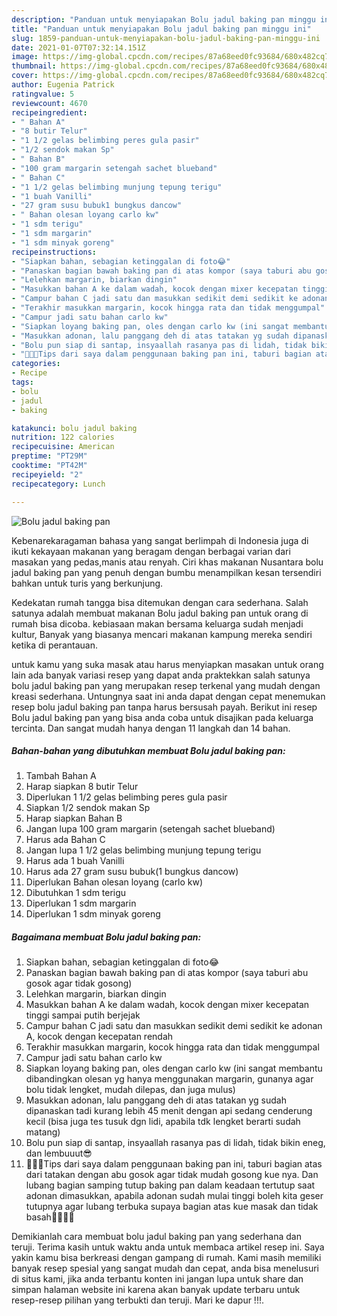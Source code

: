 ```yaml
---
description: "Panduan untuk menyiapakan Bolu jadul baking pan minggu ini"
title: "Panduan untuk menyiapakan Bolu jadul baking pan minggu ini"
slug: 1859-panduan-untuk-menyiapakan-bolu-jadul-baking-pan-minggu-ini
date: 2021-01-07T07:32:14.151Z
image: https://img-global.cpcdn.com/recipes/87a68eed0fc93684/680x482cq70/bolu-jadul-baking-pan-foto-resep-utama.jpg
thumbnail: https://img-global.cpcdn.com/recipes/87a68eed0fc93684/680x482cq70/bolu-jadul-baking-pan-foto-resep-utama.jpg
cover: https://img-global.cpcdn.com/recipes/87a68eed0fc93684/680x482cq70/bolu-jadul-baking-pan-foto-resep-utama.jpg
author: Eugenia Patrick
ratingvalue: 5
reviewcount: 4670
recipeingredient:
- " Bahan A"
- "8 butir Telur"
- "1 1/2 gelas belimbing peres gula pasir"
- "1/2 sendok makan Sp"
- " Bahan B"
- "100 gram margarin setengah sachet blueband"
- " Bahan C"
- "1 1/2 gelas belimbing munjung tepung terigu"
- "1 buah Vanilli"
- "27 gram susu bubuk1 bungkus dancow"
- " Bahan olesan loyang carlo kw"
- "1 sdm terigu"
- "1 sdm margarin"
- "1 sdm minyak goreng"
recipeinstructions:
- "Siapkan bahan, sebagian ketinggalan di foto😂"
- "Panaskan bagian bawah baking pan di atas kompor (saya taburi abu gosok agar tidak gosong)"
- "Lelehkan margarin, biarkan dingin"
- "Masukkan bahan A ke dalam wadah, kocok dengan mixer kecepatan tinggi sampai putih berjejak"
- "Campur bahan C jadi satu dan masukkan sedikit demi sedikit ke adonan A, kocok dengan kecepatan rendah"
- "Terakhir masukkan margarin, kocok hingga rata dan tidak menggumpal"
- "Campur jadi satu bahan carlo kw"
- "Siapkan loyang baking pan, oles dengan carlo kw (ini sangat membantu dibandingkan olesan yg hanya menggunakan margarin, gunanya agar bolu tidak lengket, mudah dilepas, dan juga mulus)"
- "Masukkan adonan, lalu panggang deh di atas tatakan yg sudah dipanaskan tadi kurang lebih 45 menit dengan api sedang cenderung kecil (bisa juga tes tusuk dgn lidi, apabila tdk lengket berarti sudah matang)"
- "Bolu pun siap di santap, insyaallah rasanya pas di lidah, tidak bikin eneg, dan lembuuut😎"
- "🌼🌼🌼Tips dari saya dalam penggunaan baking pan ini, taburi bagian atas dari tatakan dengan abu gosok agar tidak mudah gosong kue nya. Dan lubang bagian samping tutup baking pan dalam keadaan tertutup saat adonan dimasukkan, apabila adonan sudah mulai tinggi boleh kita geser tutupnya agar lubang terbuka supaya bagian atas kue masak dan tidak basah🌼🌼🌼🌼"
categories:
- Recipe
tags:
- bolu
- jadul
- baking

katakunci: bolu jadul baking 
nutrition: 122 calories
recipecuisine: American
preptime: "PT29M"
cooktime: "PT42M"
recipeyield: "2"
recipecategory: Lunch

---
```



![Bolu jadul baking pan](https://img-global.cpcdn.com/recipes/87a68eed0fc93684/680x482cq70/bolu-jadul-baking-pan-foto-resep-utama.jpg)

Kebenarekaragaman bahasa yang sangat berlimpah di Indonesia juga di ikuti kekayaan makanan yang beragam dengan berbagai varian dari masakan yang pedas,manis atau renyah. Ciri khas makanan Nusantara bolu jadul baking pan yang penuh dengan bumbu menampilkan kesan tersendiri bahkan untuk turis yang berkunjung.


Kedekatan rumah tangga bisa ditemukan dengan cara sederhana. Salah satunya adalah membuat makanan Bolu jadul baking pan untuk orang di rumah bisa dicoba. kebiasaan makan bersama keluarga sudah menjadi kultur, Banyak yang biasanya mencari makanan kampung mereka sendiri ketika di perantauan.



untuk kamu yang suka masak atau harus menyiapkan masakan untuk orang lain ada banyak variasi resep yang dapat anda praktekkan salah satunya bolu jadul baking pan yang merupakan resep terkenal yang mudah dengan kreasi sederhana. Untungnya saat ini anda dapat dengan cepat menemukan resep bolu jadul baking pan tanpa harus bersusah payah.
Berikut ini resep Bolu jadul baking pan yang bisa anda coba untuk disajikan pada keluarga tercinta. Dan sangat mudah hanya dengan 11 langkah dan 14 bahan.


<!--inarticleads1-->

##### Bahan-bahan yang dibutuhkan membuat Bolu jadul baking pan:

1. Tambah  Bahan A
1. Harap siapkan 8 butir Telur
1. Diperlukan 1 1/2 gelas belimbing peres gula pasir
1. Siapkan 1/2 sendok makan Sp
1. Harap siapkan  Bahan B
1. Jangan lupa 100 gram margarin (setengah sachet blueband)
1. Harus ada  Bahan C
1. Jangan lupa 1 1/2 gelas belimbing munjung tepung terigu
1. Harus ada 1 buah Vanilli
1. Harus ada 27 gram susu bubuk(1 bungkus dancow)
1. Diperlukan  Bahan olesan loyang (carlo kw)
1. Dibutuhkan 1 sdm terigu
1. Diperlukan 1 sdm margarin
1. Diperlukan 1 sdm minyak goreng




<!--inarticleads2-->

##### Bagaimana membuat  Bolu jadul baking pan:

1. Siapkan bahan, sebagian ketinggalan di foto😂
1. Panaskan bagian bawah baking pan di atas kompor (saya taburi abu gosok agar tidak gosong)
1. Lelehkan margarin, biarkan dingin
1. Masukkan bahan A ke dalam wadah, kocok dengan mixer kecepatan tinggi sampai putih berjejak
1. Campur bahan C jadi satu dan masukkan sedikit demi sedikit ke adonan A, kocok dengan kecepatan rendah
1. Terakhir masukkan margarin, kocok hingga rata dan tidak menggumpal
1. Campur jadi satu bahan carlo kw
1. Siapkan loyang baking pan, oles dengan carlo kw (ini sangat membantu dibandingkan olesan yg hanya menggunakan margarin, gunanya agar bolu tidak lengket, mudah dilepas, dan juga mulus)
1. Masukkan adonan, lalu panggang deh di atas tatakan yg sudah dipanaskan tadi kurang lebih 45 menit dengan api sedang cenderung kecil (bisa juga tes tusuk dgn lidi, apabila tdk lengket berarti sudah matang)
1. Bolu pun siap di santap, insyaallah rasanya pas di lidah, tidak bikin eneg, dan lembuuut😎
1. 🌼🌼🌼Tips dari saya dalam penggunaan baking pan ini, taburi bagian atas dari tatakan dengan abu gosok agar tidak mudah gosong kue nya. Dan lubang bagian samping tutup baking pan dalam keadaan tertutup saat adonan dimasukkan, apabila adonan sudah mulai tinggi boleh kita geser tutupnya agar lubang terbuka supaya bagian atas kue masak dan tidak basah🌼🌼🌼🌼




Demikianlah cara membuat bolu jadul baking pan yang sederhana dan teruji. Terima kasih untuk waktu anda untuk membaca artikel resep ini. Saya yakin kamu bisa berkreasi dengan gampang di rumah. Kami masih memiliki banyak resep spesial yang sangat mudah dan cepat, anda bisa menelusuri di situs kami, jika anda terbantu konten ini jangan lupa untuk share dan simpan halaman website ini karena akan banyak update terbaru untuk resep-resep pilihan yang terbukti dan teruji. Mari ke dapur !!!. 
